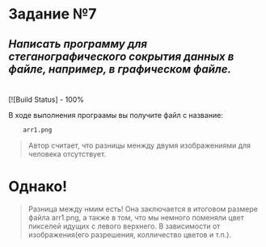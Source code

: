 # Задание №7
## _Написать программу для стеганографического сокрытия данных в файле, например, в графическом файле._


#
#

[![Build Status] - 100%

В ходе выполнения програамы вы получите файл с название:
```sh
    arr1.png
```
>Автор считает, что разницы менжду двумя изображениями для человека отсутствует.
# Однако!
>Разница между нмим есть!
Она заключается в итоговом размере файла arr1.png, а также в том, что мы немного поменяли цвет пикселей идущих с левого верхнего.
В зависимости от изображения(его разрешения, колличество цветов и т.п.).
